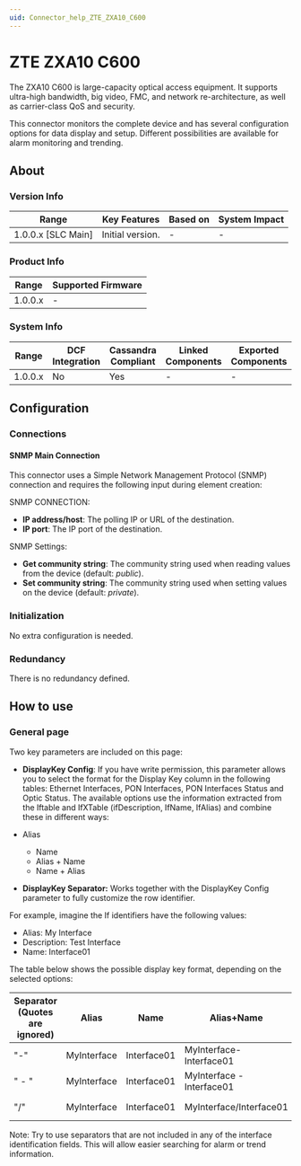```yaml
---
uid: Connector_help_ZTE_ZXA10_C600
---
```


# ZTE ZXA10 C600

The ZXA10 C600 is large-capacity optical access equipment. It supports ultra-high bandwidth, big video, FMC, and network re-architecture, as well as carrier-class QoS and security.

This connector monitors the complete device and has several configuration options for data display and setup. Different possibilities are available for alarm monitoring and trending.

## About

### Version Info

| Range                | Key Features     | Based on     | System Impact     |
|----------------------|------------------|--------------|-------------------|
| 1.0.0.x \[SLC Main\] | Initial version. | \-           | \-                |

### Product Info

| Range     | Supported Firmware     |
|-----------|------------------------|
| 1.0.0.x   | \-                     |

### System Info

| Range     | DCF Integration     | Cassandra Compliant     | Linked Components     | Exported Components     |
|-----------|---------------------|-------------------------|-----------------------|-------------------------|
| 1.0.0.x   | No                  | Yes                     | \-                    | \-                      |

## Configuration

### Connections

#### SNMP Main Connection

This connector uses a Simple Network Management Protocol (SNMP) connection and requires the following input during element creation:

SNMP CONNECTION:

- **IP address/host**: The polling IP or URL of the destination.
- **IP port**: The IP port of the destination.

SNMP Settings:

- **Get community string**: The community string used when reading values from the device (default: *public*).
- **Set community string**: The community string used when setting values on the device (default: *private*).

### Initialization

No extra configuration is needed.

### Redundancy

There is no redundancy defined.

## How to use

### General page

Two key parameters are included on this page:

- **DisplayKey Config**: If you have write permission, this parameter allows you to select the format for the Display Key column in the following tables: Ethernet Interfaces, PON Interfaces, PON Interfaces Status and Optic Status. The available options use the information extracted from the Iftable and IfXTable (ifDescription, IfName, IfAlias) and combine these in different ways:

- Alias
  - Name
  - Alias + Name
  - Name + Alias

- **DisplayKey Separator:** Works together with the DisplayKey Config parameter to fully customize the row identifier.

For example, imagine the If identifiers have the following values:

- Alias: My Interface
- Description: Test Interface
- Name: Interface01

The table below shows the possible display key format, depending on the selected options:

| **Separator (Quotes are ignored)** | **Alias**   | **Name**    | **Alias+Name**            | **Description+Alias**        | **Name+Alias**            |
|------------------------------------|-------------|-------------|---------------------------|------------------------------|---------------------------|
| "-"                                | MyInterface | Interface01 | MyInterface-Interface01   | Test Interface-MyInterface   | Interface01-MyInterface   |
| " - "                              | MyInterface | Interface01 | MyInterface - Interface01 | Test Interface - MyInterface | Interface01 - MyInterface |
| "/"                                | MyInterface | Interface01 | MyInterface/Interface01   | Test Interface/MyInterface   | Interface01/MyInterface   |

Note: Try to use separators that are not included in any of the interface identification fields. This will allow easier searching for alarm or trend information.
